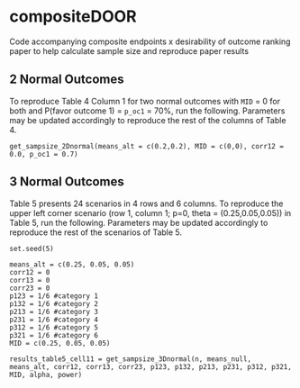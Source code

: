 # compositeDOOR
Code accompanying composite endpoints x desirability of outcome ranking paper to help calculate sample size and reproduce paper results

## 2 Normal Outcomes

To reproduce Table 4 Column 1 for two normal outcomes with `MID` = 0 for both and P(favor outcome 1) = `p_oc1` = 70%, run the following. 
Parameters may be updated accordingly to reproduce the rest of the columns of Table 4. 

```
get_sampsize_2Dnormal(means_alt = c(0.2,0.2), MID = c(0,0), corr12 = 0.0, p_oc1 = 0.7)
```


## 3 Normal Outcomes

Table 5 presents 24 scenarios in 4 rows and 6 columns. To reproduce the upper left corner scenario (row 1, column 1; p=0, theta = (0.25,0.05,0.05)) in Table 5, run the following. 
Parameters may be updated accordingly to reproduce the rest of the scenarios of Table 5.

```
set.seed(5)

means_alt = c(0.25, 0.05, 0.05)
corr12 = 0
corr13 = 0
corr23 = 0
p123 = 1/6 #category 1
p132 = 1/6 #category 2
p213 = 1/6 #category 3
p231 = 1/6 #category 4
p312 = 1/6 #category 5
p321 = 1/6 #category 6
MID = c(0.25, 0.05, 0.05)

results_table5_cell11 = get_sampsize_3Dnormal(n, means_null, means_alt, corr12, corr13, corr23, p123, p132, p213, p231, p312, p321, MID, alpha, power)
```

